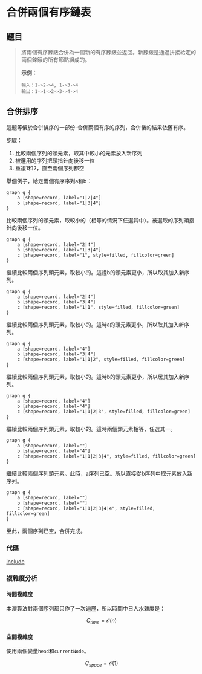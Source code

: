# 合併兩個有序鏈表

## 題目

>將兩個有序鍊錶合併為一個新的有序鍊錶並返回。新鍊錶是通過拼接給定的兩個鍊錶的所有節點組成的。
>
>**示例：**
>
>```
>輸入：1->2->4, 1->3->4
>輸出：1->1->2->3->4->4
>```

## 合併排序

這題等價於合併排序的一部份-合併兩個有序的序列，合併後的結果依舊有序。

步驟：

1. 比較兩個序列的頭元素，取其中較小的元素放入新序列
2. 被選用的序列把頭指針向後移一位
3. 重複1和2，直至兩個序列都空

舉個例子，給定兩個有序序列a和b：

```plantuml
graph g {
    a [shape=record, label="1|2|4"]
    b [shape=record, label="1|3|4"]
}
```

比較兩個序列的頭元素，取較小的（相等的情況下任選其中）。被選取的序列頭指針向後移一位。

```plantuml
graph g {
    a [shape=record, label="2|4"]
    b [shape=record, label="1|3|4"]
    c [shape=record, label="1", style=filled, fillcolor=green]
}
```

繼續比較兩個序列頭元素，取較小的。這𥚃b的頭元素更小，所以取其加入新序列。

```plantuml
graph g {
    a [shape=record, label="2|4"]
    b [shape=record, label="3|4"]
    c [shape=record, label="1|1", style=filled, fillcolor=green]
}
```

繼續比較兩個序列頭元素，取較小的。這時a的頭元素更小，所以取其加入新序列。

```plantuml
graph g {
    a [shape=record, label="4"]
    b [shape=record, label="3|4"]
    c [shape=record, label="1|1|2", style=filled, fillcolor=green]
}
```

繼續比較兩個序列頭元素，取較小的。這時b的頭元素更小，所以居其加入新序列。

```plantuml
graph g {
    a [shape=record, label="4"]
    b [shape=record, label="4"]
    c [shape=record, label="1|1|2|3", style=filled, fillcolor=green]
}
```

繼續比較兩個序列頭元素，取較小的。這時兩個頭元素相等，任選其一。

```plantuml
graph g {
    a [shape=record, label=""]
    b [shape=record, label="4"]
    c [shape=record, label="1|1|2|3|4", style=filled, fillcolor=green]
}
```

繼續比較兩個序列頭元素。此時，a序列已空。所以直接從b序列中取元素放入新序列。

```plantuml
graph g {
    a [shape=record, label=""]
    b [shape=record, label=""]
    c [shape=record, label="1|1|2|3|4|4", style=filled, fillcolor=green]
}
```

至此，兩個序列已空，合併完成。

### 代碼

[include](../../../src/main/java/io/github/rscai/leetcode/bytedance/linktree/Solution1048A.java)

### 複雜度分析

####  時間複雜度

本演算法對兩個序列都只作了一次遍歷，所以時間中日人水雜度是：

$$
C_{time} = \mathcal{O}(n)
$$

#### 空間複雜度

使用兩個變量`head`和`currentNode`。

$$
C_{space} = \mathcal{O}(1)
$$
